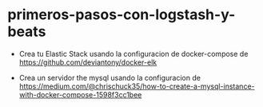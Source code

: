 # primeros-pasos-con-logstash-y-beats

* Crea tu Elastic Stack usando la configuracion de docker-compose de https://github.com/deviantony/docker-elk

* Crea un servidor the mysql usando la configuracion de https://medium.com/@chrischuck35/how-to-create-a-mysql-instance-with-docker-compose-1598f3cc1bee

